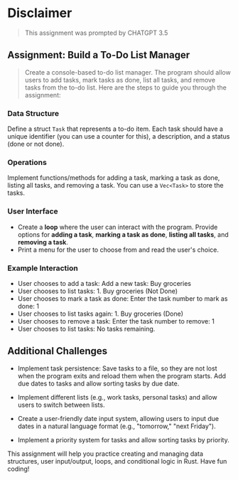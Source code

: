 # Disclaimer

> This assignment was prompted by CHATGPT 3.5

## Assignment: Build a To-Do List Manager

> Create a console-based to-do list manager. The program should allow users to add tasks, mark tasks as done, list all tasks, and remove tasks from the to-do list. Here are the steps to guide you through the assignment:

### Data Structure

Define a struct `Task` that represents a to-do item. Each task should have a unique identifier (you can use a counter for this), a description, and a status (done or not done).

### Operations

Implement functions/methods for adding a task, marking a task as done, listing all tasks, and removing a task. You can use a `Vec<Task>` to store the tasks.

### User Interface

* Create a **loop** where the user can interact with the program. Provide options for **adding a task**, **marking a task as done**, **listing all tasks**, and **removing a task**.
* Print a menu for the user to choose from and read the user's choice.

### Example Interaction

* User chooses to add a task: Add a new task: Buy groceries
* User chooses to list tasks: 1. Buy groceries (Not Done)
* User chooses to mark a task as done: Enter the task number to mark as done: 1
* User chooses to list tasks again: 1. Buy groceries (Done)
* User chooses to remove a task: Enter the task number to remove: 1
* User chooses to list tasks: No tasks remaining.
  
## Additional Challenges

* Implement task persistence: Save tasks to a file, so they are not lost when the program exits and reload them when the program starts.
Add due dates to tasks and allow sorting tasks by due date.

* Implement different lists (e.g., work tasks, personal tasks) and allow users to switch between lists.
* Create a user-friendly date input system, allowing users to input due dates in a natural language format (e.g., "tomorrow," "next Friday").
* Implement a priority system for tasks and allow sorting tasks by priority.

This assignment will help you practice creating and managing data structures, user input/output, loops, and conditional logic in Rust. Have fun coding!

